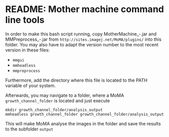 # README: Mother machine command line tools

In order to make this bash script running, copy MotherMachine_-<VERSION>.jar and
MMPreprocess_-<VERSION>.jar from `http://sites.imagej.net/MoMA/plugins/` into
this folder. You may also have to adapt the version number to the most recent
version in these files:
* `mmgui`
* `mmheadless`
* `mmpreprocess`

Furthermore, add the directory where this file is located to the PATH variable
of your system.

Afterwards, you may navigate to a folder, where a MoMA `growth_channel_folder`
is located and just execute

```
mkdir growth_channel_folder/analysis_output
mmheadless growth_channel_folder growth_channel_folder/analysis_output
```

This will make MoMA analyse the images in the folder and save the results to the
subfolder `output`

